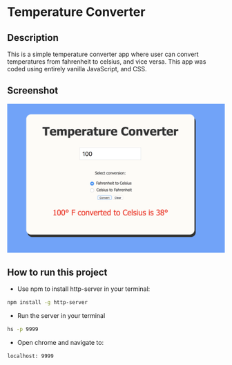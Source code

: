 # Temperature Converter

## Description
This is a simple temperature converter app where user can convert temperatures from fahrenheit to celsius, and vice versa. This app was coded using entirely vanilla JavaScript, and CSS.

## Screenshot
![main screen shot](./screenshots/converter.png)

## How to run this project
* Use npm to install http-server in your terminal:
```sh
npm install -g http-server
```
* Run the server in your terminal
```sh
hs -p 9999
```
* Open chrome and navigate to:
```
localhost: 9999
```
